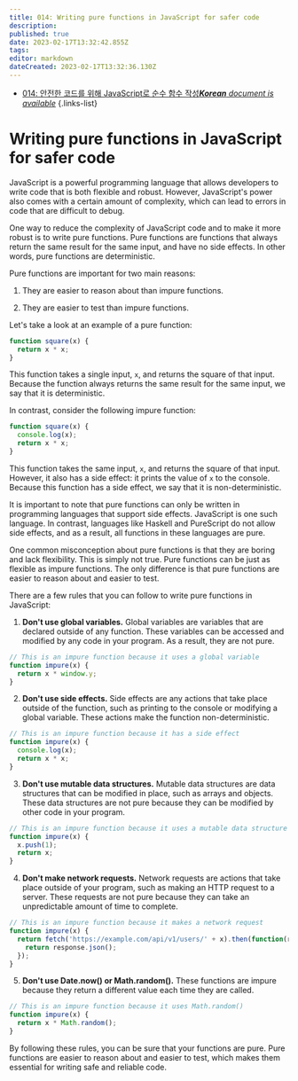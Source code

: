 ```yaml
---
title: 014: Writing pure functions in JavaScript for safer code
description: 
published: true
date: 2023-02-17T13:32:42.855Z
tags: 
editor: markdown
dateCreated: 2023-02-17T13:32:36.130Z
---
```


- [014: 안전한 코드를 위해 JavaScript로 순수 함수 작성***Korean** document is available*](/ko/Knowledge-base/Functional_JavaScript/Learning/014-writing-pure-functions-in-javascript-for-safer-code)
{.links-list}


# Writing pure functions in JavaScript for safer code

JavaScript is a powerful programming language that allows developers to write code that is both flexible and robust. However, JavaScript's power also comes with a certain amount of complexity, which can lead to errors in code that are difficult to debug.

One way to reduce the complexity of JavaScript code and to make it more robust is to write pure functions. Pure functions are functions that always return the same result for the same input, and have no side effects. In other words, pure functions are deterministic.

Pure functions are important for two main reasons:

1. They are easier to reason about than impure functions.

2. They are easier to test than impure functions.

Let's take a look at an example of a pure function:

```javascript
function square(x) {
  return x * x;
}
```

This function takes a single input, `x`, and returns the square of that input. Because the function always returns the same result for the same input, we say that it is deterministic.

In contrast, consider the following impure function:

```javascript
function square(x) {
  console.log(x);
  return x * x;
}
```

This function takes the same input, `x`, and returns the square of that input. However, it also has a side effect: it prints the value of `x` to the console. Because this function has a side effect, we say that it is non-deterministic.

It is important to note that pure functions can only be written in programming languages that support side effects. JavaScript is one such language. In contrast, languages like Haskell and PureScript do not allow side effects, and as a result, all functions in these languages are pure.

One common misconception about pure functions is that they are boring and lack flexibility. This is simply not true. Pure functions can be just as flexible as impure functions. The only difference is that pure functions are easier to reason about and easier to test.

There are a few rules that you can follow to write pure functions in JavaScript:

1. **Don't use global variables.** Global variables are variables that are declared outside of any function. These variables can be accessed and modified by any code in your program. As a result, they are not pure.

  ```javascript
  // This is an impure function because it uses a global variable
  function impure(x) {
    return x * window.y;
  }
  ```

2. **Don't use side effects.** Side effects are any actions that take place outside of the function, such as printing to the console or modifying a global variable. These actions make the function non-deterministic.

  ```javascript
  // This is an impure function because it has a side effect
  function impure(x) {
    console.log(x);
    return x * x;
  }
  ```

3. **Don't use mutable data structures.** Mutable data structures are data structures that can be modified in place, such as arrays and objects. These data structures are not pure because they can be modified by other code in your program.

  ```javascript
  // This is an impure function because it uses a mutable data structure
  function impure(x) {
    x.push(1);
    return x;
  }
  ```

4. **Don't make network requests.** Network requests are actions that take place outside of your program, such as making an HTTP request to a server. These requests are not pure because they can take an unpredictable amount of time to complete.

  ```javascript
  // This is an impure function because it makes a network request
  function impure(x) {
    return fetch('https://example.com/api/v1/users/' + x).then(function(response) {
      return response.json();
    });
  }
  ```

5. **Don't use Date.now() or Math.random().** These functions are impure because they return a different value each time they are called.

  ```javascript
  // This is an impure function because it uses Math.random()
  function impure(x) {
    return x * Math.random();
  }
  ```

By following these rules, you can be sure that your functions are pure. Pure functions are easier to reason about and easier to test, which makes them essential for writing safe and reliable code.